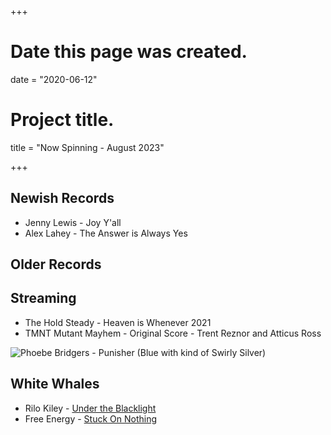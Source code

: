 +++
# Date this page was created.
date = "2020-06-12"

# Project title.
title = "Now Spinning - August 2023"

+++

## Newish Records

* Jenny Lewis - Joy Y'all
* Alex Lahey - The Answer is Always Yes

## Older Records

## Streaming

* The Hold Steady - Heaven is Whenever 2021
* TMNT Mutant Mayhem - Original Score - Trent Reznor and Atticus Ross

![Phoebe Bridgers - Punisher (Blue with kind of Swirly Silver)](/img/punisher.jpg)

## White Whales
* Rilo Kiley - [Under the Blacklight](https://www.discogs.com/Rilo-Kiley-Under-The-Blacklight/release/3077280)
* Free Energy - [Stuck On Nothing](https://www.discogs.com/Free-Energy-Stuck-On-Nothing/release/2260616)



